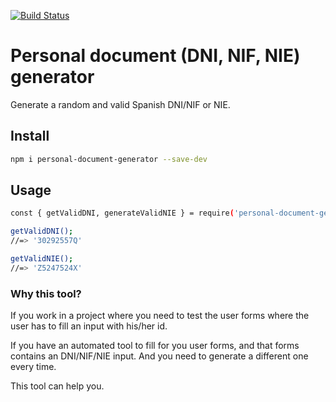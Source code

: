 [![Build Status](https://travis-ci.org/JuanMaRuiz/document-generator.svg?branch=master)](https://travis-ci.org/JuanMaRuiz/document-generator)

# Personal document (DNI, NIF, NIE) generator

Generate a random and valid Spanish DNI/NIF or NIE.

## Install

```bash
npm i personal-document-generator --save-dev
```

## Usage

```bash
const { getValidDNI, generateValidNIE } = require('personal-document-generator');

getValidDNI();
//=> '30292557Q'

getValidNIE();
//=> 'Z5247524X'
```

### Why this tool?

If you work in a project where you need to test the user forms where the user has to fill an input with his/her id.

If you have an automated tool to fill for you user forms, and that forms contains an DNI/NIF/NIE input. And you need to generate a different one every time.

This tool can help you.

